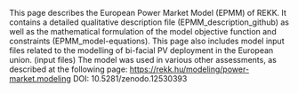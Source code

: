 This page describes the European Power Market Model (EPMM) of REKK. 
It contains a detailed qualitative description file (EPMM_description_github) as well as the mathematical formulation of the model objective function and constraints (EPMM_model-equations).
This page also includes model input files related to the modelling of bi-facial PV deployment in the European union. (input files)
The model was used in various other assessments, as described at the following page: https://rekk.hu/modeling/power-market.modeling
DOI: 10.5281/zenodo.12530393

